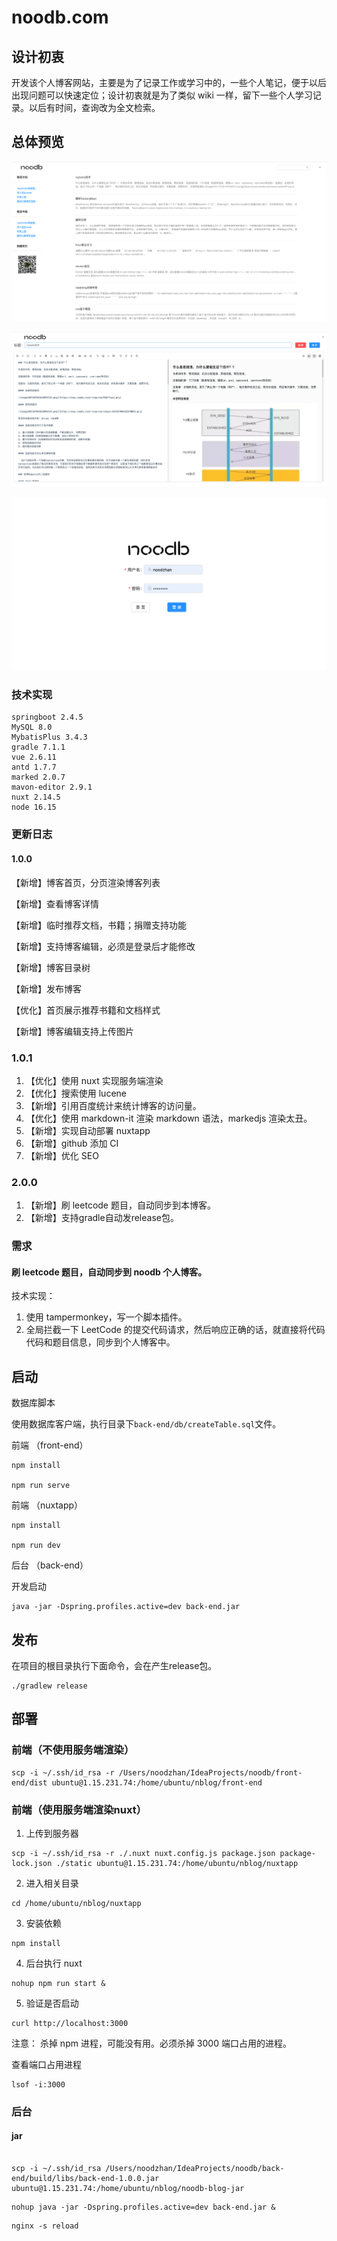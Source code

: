 # noodb.com

## 设计初衷

开发该个人博客网站，主要是为了记录工作或学习中的，一些个人笔记，便于以后出现问题可以快速定位；设计初衷就是为了类似
wiki 一样，留下一些个人学习记录。以后有时间，查询改为全文检索。

## 总体预览

![img.png](doc/REAEME_preview_home.png)

![img_1.png](doc/README_preview_edit.png)

![img_2.png](doc/README_preview_login.png)

### 技术实现

    springboot 2.4.5
    MySQL 8.0
    MybatisPlus 3.4.3
    gradle 7.1.1
    vue 2.6.11
    antd 1.7.7
    marked 2.0.7
    mavon-editor 2.9.1
    nuxt 2.14.5
    node 16.15

### 更新日志

#### 1.0.0

【新增】博客首页，分页渲染博客列表

【新增】查看博客详情

【新增】临时推荐文档，书籍；捐赠支持功能

【新增】支持博客编辑，必须是登录后才能修改

【新增】博客目录树

【新增】发布博客

【优化】首页展示推荐书籍和文档样式

【新增】博客编辑支持上传图片

### 1.0.1

1. 【优化】使用 nuxt 实现服务端渲染
2. 【优化】搜索使用 lucene
3. 【新增】引用百度统计来统计博客的访问量。
4. 【优化】使用 markdown-it 渲染 markdown 语法，markedjs 渲染太丑。
5. 【新增】实现自动部署 nuxtapp
6. 【新增】github 添加 CI
7. 【新增】优化 SEO

### 2.0.0

1. 【新增】刷 leetcode 题目，自动同步到本博客。
2. 【新增】支持gradle自动发release包。

### 需求

#### 刷 leetcode 题目，自动同步到 noodb 个人博客。

技术实现：

1. 使用 tampermonkey，写一个脚本插件。
2. 全局拦截一下 LeetCode 的提交代码请求，然后响应正确的话，就直接将代码代码和题目信息，同步到个人博客中。

## 启动

数据库脚本

使用数据库客户端，执行目录下`back-end/db/createTable.sql`文件。

前端 （front-end）

```
npm install

npm run serve
```

前端 （nuxtapp）

```
npm install

npm run dev
```

后台 （back-end）

开发启动

```shell
java -jar -Dspring.profiles.active=dev back-end.jar
```

## 发布

在项目的根目录执行下面命令，会在产生release包。

```shell
./gradlew release
```

## 部署

### 前端（不使用服务端渲染）

```shell
scp -i ~/.ssh/id_rsa -r /Users/noodzhan/IdeaProjects/noodb/front-end/dist ubuntu@1.15.231.74:/home/ubuntu/nblog/front-end
```

### 前端（使用服务端渲染nuxt）

1. 上传到服务器

```shell
scp -i ~/.ssh/id_rsa -r ./.nuxt nuxt.config.js package.json package-lock.json ./static ubuntu@1.15.231.74:/home/ubuntu/nblog/nuxtapp
```

2. 进入相关目录

```shell
cd /home/ubuntu/nblog/nuxtapp
```

3. 安装依赖

```shell
npm install
```

4. 后台执行 nuxt

```shell
nohup npm run start &
```

5. 验证是否启动

```shell
curl http://localhost:3000
```

注意： 杀掉 npm 进程，可能没有用。必须杀掉 3000 端口占用的进程。

查看端口占用进程

```shell
lsof -i:3000
```

### 后台

#### jar

```shell

scp -i ~/.ssh/id_rsa /Users/noodzhan/IdeaProjects/noodb/back-end/build/libs/back-end-1.0.0.jar ubuntu@1.15.231.74:/home/ubuntu/nblog/noodb-blog-jar

```

```shell
nohup java -jar -Dspring.profiles.active=dev back-end.jar &
```


```shell
nginx -s reload
```
